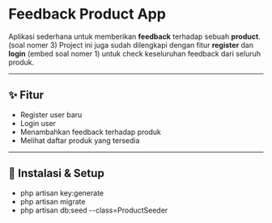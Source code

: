 # Feedback Product App

Aplikasi sederhana untuk memberikan **feedback** terhadap sebuah **product**.  (soal nomer 3)
Project ini juga sudah dilengkapi dengan fitur **register** dan **login** (embed soal nomer 1) untuk check keseluruhan feedback dari seluruh produk.

---

## ✨ Fitur
- Register user baru
- Login user
- Menambahkan feedback terhadap produk
- Melihat daftar produk yang tersedia

---

## 🚀 Instalasi & Setup
- php artisan key:generate
- php artisan migrate
- php artisan db:seed --class=ProductSeeder

